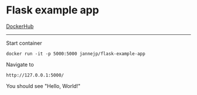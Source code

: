# Flask example app

[DockerHub](https://hub.docker.com/r/jannejp/flask-example-app)

---

Start container

    docker run -it -p 5000:5000 jannejp/flask-example-app

Navigate to

    http://127.0.0.1:5000/

You should see "Hello, World!"
